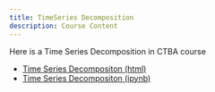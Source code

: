 ```yaml
---
title: TimeSeries Decomposition
description: Course Content
---
```


Here is a Time Series Decomposition in CTBA course
- [Time Series Decompositon (html)](TimeSeriesDecomposition.html) 
- [Time Series Decompositon (ipynb)](TimeSeriesDecomposition.html) 
